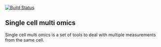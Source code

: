 [![Build Status](https://travis-ci.com/BuysDB/SingleCellMultiOmics.svg?branch=master)](https://travis-ci.com/BuysDB/SingleCellMultiOmics)

## Single cell multi omics
Single cell multi omics is a set of tools to deal with multiple measurements from the same cell.
